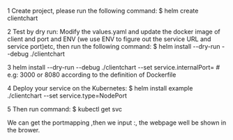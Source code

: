
1 Create project, please run the following command:
$ helm create clientchart 

2 Test by dry run:
Modify the values.yaml and update the docker image of client and port and ENV (we use ENV to figure out the service URL and service port)etc, then run the following command: 
$ helm install --dry-run --debug ./clientchart

3 helm install --dry-run --debug ./clientchart --set service.internalPort=<service-port>  # e.g: 3000 or 8080 according to the definition of Dockerfile

4 Deploy your service on the Kubernetes:
$ helm install example ./clientchart --set service.type=NodePort

5 Then run command:
$ kubectl get svc

We can get the portmapping ,then we input <node-ip>:<mapped-port>, the webpage
well be shown in the brower.
